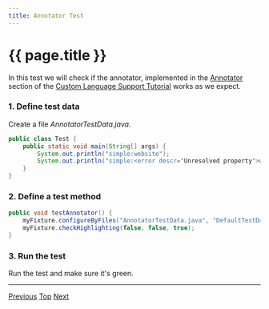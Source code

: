 ```yaml
---
title: Annotator Test
---
```


<!--
INITIAL_SOURCE https://confluence.jetbrains.com/display/IntelliJIDEA/Annotator+Test
-->

# {{ page.title }}

In this test we will check if the annotator, implemented in the
[Annotator](annotator.html) section
of the
[Custom Language Support Tutorial](cls_tutorial.html)
works as we expect.

### 1. Define test data

Create a file *AnnotatorTestData.java*.

```java
public class Test {
    public static void main(String[] args) {
        System.out.println("simple:website");
        System.out.println("simple:<error descr="Unresolved property">websit"</error>);
    }
}
```

### 2. Define a test method

```java
public void testAnnotator() {
    myFixture.configureByFiles("AnnotatorTestData.java", "DefaultTestData.simple");
    myFixture.checkHighlighting(false, false, true);
}
```

### 3. Run the test

Run the test and make sure it's green.

-----

[Previous](completion_test.html) [Top](writing_tests_for_plugins.html) [Next](formatter_test.html)

